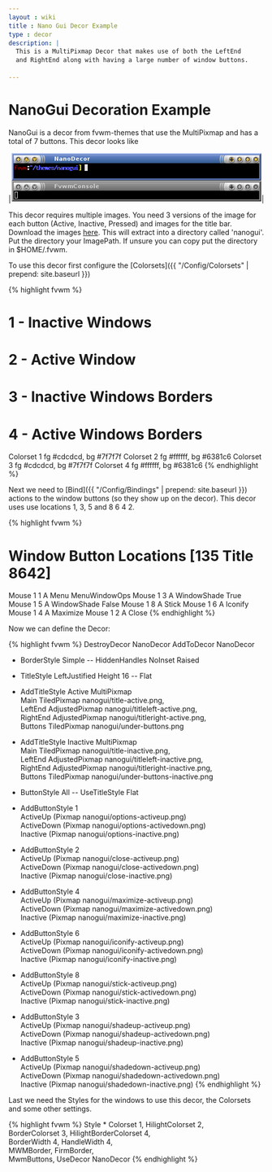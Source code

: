 ```yaml
---
layout : wiki
title : Nano Gui Decor Example
type : decor
description: |
  This is a MultiPixmap Decor that makes use of both the LeftEnd
  and RightEnd along with having a large number of window buttons.

---
```

# NanoGui Decoration Example

NanoGui is a decor from fvwm-themes that use the MultiPixmap and
has a total of 7 buttons. This decor looks like

|![image](scrot.png)|

This decor requires multiple images. You need 3 versions of the image
for each button (Active, Inactive, Pressed) and images for the title bar.
Download the images [here](decor-nanogui.tar.gz). This will extract into
a directory called 'nanogui'. Put the directory your ImagePath. If unsure
you can copy put the directory in $HOME/.fvwm.

To use this decor first configure the 
[Colorsets]({{ "/Config/Colorsets" | prepend: site.baseurl }})

{% highlight fvwm %}
#   1 - Inactive Windows 
#   2 - Active Window
#   3 - Inactive Windows Borders
#   4 - Active Windows Borders
Colorset 1 fg #cdcdcd, bg #7f7f7f
Colorset 2 fg #ffffff, bg #6381c6
Colorset 3 fg #cdcdcd, bg #7f7f7f
Colorset 4 fg #ffffff, bg #6381c6
{% endhighlight %}

Next we need to [Bind]({{ "/Config/Bindings" | prepend: site.baseurl }})
actions to the window buttons (so they show up on the decor). This decor uses
use locations 1, 3, 5 and 8 6 4 2.

{% highlight fvwm %}
# Window Button Locations [135 Title 8642]
Mouse 1 1 A Menu MenuWindowOps
Mouse 1 3 A WindowShade True
Mouse 1 5 A WindowShade False
Mouse 1 8 A Stick
Mouse 1 6 A Iconify
Mouse 1 4 A Maximize
Mouse 1 2 A Close
{% endhighlight %}

Now we can define the Decor:

{% highlight fvwm %}
DestroyDecor NanoDecor
AddToDecor NanoDecor
+ BorderStyle Simple -- HiddenHandles NoInset Raised
+ TitleStyle LeftJustified Height 16 -- Flat
+ AddTitleStyle Active MultiPixmap \
    Main TiledPixmap nanogui/title-active.png, \
    LeftEnd AdjustedPixmap nanogui/titleleft-active.png, \
    RightEnd AdjustedPixmap nanogui/titleright-active.png, \
    Buttons TiledPixmap nanogui/under-buttons.png
+ AddTitleStyle Inactive MultiPixmap \
    Main TiledPixmap nanogui/title-inactive.png, \
    LeftEnd AdjustedPixmap nanogui/titleleft-inactive.png, \
    RightEnd AdjustedPixmap nanogui/titleright-inactive.png, \
    Buttons TiledPixmap nanogui/under-buttons-inactive.png

+ ButtonStyle All -- UseTitleStyle Flat

+ AddButtonStyle 1 \
    ActiveUp   (Pixmap nanogui/options-activeup.png) \
    ActiveDown (Pixmap nanogui/options-activedown.png) \
    Inactive   (Pixmap nanogui/options-inactive.png)
+ AddButtonStyle 2 \
    ActiveUp   (Pixmap nanogui/close-activeup.png) \
    ActiveDown (Pixmap nanogui/close-activedown.png) \
    Inactive   (Pixmap nanogui/close-inactive.png)
+ AddButtonStyle 4 \
    ActiveUp   (Pixmap nanogui/maximize-activeup.png) \
    ActiveDown (Pixmap nanogui/maximize-activedown.png) \
    Inactive   (Pixmap nanogui/maximize-inactive.png)
+ AddButtonStyle 6 \
    ActiveUp   (Pixmap nanogui/iconify-activeup.png) \
    ActiveDown (Pixmap nanogui/iconify-activedown.png) \
    Inactive   (Pixmap nanogui/iconify-inactive.png)
+ AddButtonStyle 8 \
    ActiveUp   (Pixmap nanogui/stick-activeup.png) \
    ActiveDown (Pixmap nanogui/stick-activedown.png) \
    Inactive   (Pixmap nanogui/stick-inactive.png)
+ AddButtonStyle 3 \
    ActiveUp   (Pixmap nanogui/shadeup-activeup.png) \
    ActiveDown (Pixmap nanogui/shadeup-activedown.png) \
    Inactive   (Pixmap nanogui/shadeup-inactive.png)
+ AddButtonStyle 5 \
    ActiveUp   (Pixmap nanogui/shadedown-activeup.png) \
    ActiveDown (Pixmap nanogui/shadedown-activedown.png) \
    Inactive   (Pixmap nanogui/shadedown-inactive.png)
{% endhighlight %}

Last we need the Styles for the windows to use this decor, the
Colorsets and some other settings.

{% highlight fvwm %}
Style * Colorset 1, HilightColorset 2, \
        BorderColorset 3, HilightBorderColorset 4, \
        BorderWidth 4, HandleWidth 4, \
        MWMBorder, FirmBorder, \
        MwmButtons, UseDecor NanoDecor
{% endhighlight %}

